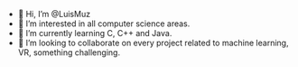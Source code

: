 - 👋 Hi, I’m @LuisMuz
- 👀 I’m interested in all computer science areas.
- 🌱 I’m currently learning C, C++ and Java.
- 💞️ I’m looking to collaborate on every project related to machine learning, VR, something challenging.
